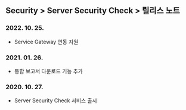 ## Security > Server Security Check > 릴리스 노트

### 2022. 10. 25.
* Service Gateway 연동 지원

### 2021. 01. 26.
* 통합 보고서 다운로드 기능 추가

### 2020. 10. 27.
* Server Security Check 서비스 출시

